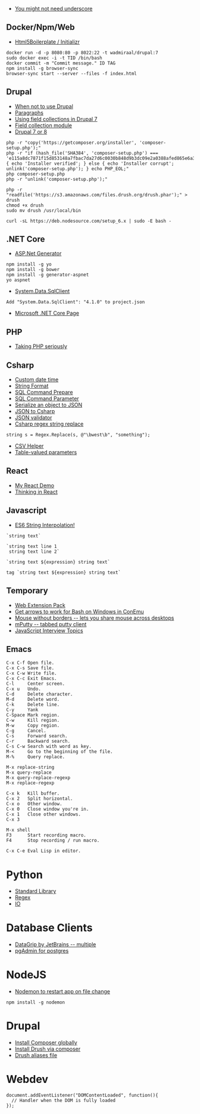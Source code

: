 * [You might not need underscore](https://www.reindex.io/blog/you-might-not-need-underscore/)



## Docker/Npm/Web
* [Html5Boilerplate / Initializr](http://www.initializr.com/)
```
docker run -d -p 8080:80 -p 8022:22 -t wadmiraal/drupal:7
sudo docker exec -i -t TID /bin/bash
docker commit -m "Commit message." ID TAG
npm install -g browser-sync
browser-sync start --server --files -f index.html
```

## Drupal
* [When not to use Drupal](https://www.youtube.com/watch?v=Ya4NotZNc4Y)
* [Paragraphs](http://www.paulrowell.com/my-thoughts/repeatable-fieldsets-drupal-paragraphs)
* [Using field collections in Drupal 7](https://www.youtube.com/watch?v=1V1ofpgUw-Y)
* [Field collection module](https://www.drupal.org/project/field_collection)
* [Drupal 7 or 8](https://www.youtube.com/watch?v=vfnQnwOne3c)
```
php -r "copy('https://getcomposer.org/installer', 'composer-setup.php');"
php -r "if (hash_file('SHA384', 'composer-setup.php') === 'e115a8dc7871f15d853148a7fbac7da27d6c0030b848d9b3dc09e2a0388afed865e6a3d6b3c0fad45c48e2b5fc1196ae') { echo 'Installer verified'; } else { echo 'Installer corrupt'; unlink('composer-setup.php'); } echo PHP_EOL;"
php composer-setup.php
php -r "unlink('composer-setup.php');"

php -r "readfile('https://s3.amazonaws.com/files.drush.org/drush.phar');" > drush
chmod +x drush
sudo mv drush /usr/local/bin

curl -sL https://deb.nodesource.com/setup_6.x | sudo -E bash -
```

## .NET Core
* [ASP.Net Generator](https://github.com/OmniSharp/generator-aspnet)
```
npm install -g yo
npm install -g bower
npm install -g generator-aspnet
yo aspnet
```
* [System.Data.SqlClient](https://www.nuget.org/packages/System.Data.SqlClient/)
```
Add "System.Data.SqlClient": "4.1.0" to project.json
```
* [Microsoft .NET Core Page](https://www.microsoft.com/net/core)

## PHP
* [Taking PHP seriously](https://news.ycombinator.com/item?id=12703751)

## Csharp
* [Custom date time](https://msdn.microsoft.com/en-us/library/8kb3ddd4(v=vs.110).aspx)
* [String Format](https://msdn.microsoft.com/en-us/library/system.string.format(v=vs.110).aspx)
* [SQL Command Prepare](https://msdn.microsoft.com/en-us/library/system.data.sqlclient.sqlcommand.prepare(v=vs.110).aspx)
* [SQL Command Parameter](https://msdn.microsoft.com/en-us/library/system.data.sqlclient.sqlcommand.parameters(v=vs.110).aspx)
* [Serialize an object to JSON](http://www.newtonsoft.com/json/help/html/SerializeObject.htm)
* [JSON to Csharp](http://json2csharp.com/)
* [JSON validator](https://jsonformatter.curiousconcept.com/)
* [Csharp regex string replace](http://stackoverflow.com/a/2771058)
```
string s = Regex.Replace(s, @"\bwest\b", "something");
```
* [CSV Helper](https://joshclose.github.io/CsvHelper/)
* [Table-valued parameters](https://msdn.microsoft.com/en-us/library/bb675163(v=vs.110).aspx)

## React

* [My React Demo](https://jsfiddle.net/jasoncromero/m8vbtub1/)
* [Thinking in React](https://facebook.github.io/react/docs/thinking-in-react.html)

## Javascript

* [ES6 String Interpolation!](https://developer.mozilla.org/en-US/docs/Web/JavaScript/Reference/Template_literals)
```
`string text`

`string text line 1
 string text line 2`

`string text ${expression} string text`

tag `string text ${expression} string text`
```

## Temporary

* [Web Extension Pack](https://visualstudiogallery.msdn.microsoft.com/f3b504c6-0095-42f1-a989-51d5fc2a8459)
* [Get arrows to work for Bash on Windows in ConEmu](https://github.com/Maximus5/ConEmu/issues/629#issuecomment-208801745)
* [Mouse without borders -- lets you share mouse across desktops](http://downloads.tomsguide.com/Mouse-without-Borders,0301-43255.html)
* [mPutty -- tabbed putty client](http://ttyplus.com/multi-tabbed-putty/)
* [JavaScript Interview Topics](https://github.com/adam-s/js-interview-review)

## Emacs

```
C-x C-f Open file.
C-x C-s Save file.
C-x C-w Write file.
C-x C-c Exit Emacs.
C-l     Center screen.
C-x u   Undo.
C-d     Delete character.
M-d     Delete word.
C-k     Delete line.
C-y     Yank
C-Space Mark region.
C-w     Kill region.
M-w     Copy region.
C-g     Cancel.
C-s     Forward search.
C-r     Backward search.
C-s C-w Search with word as key.
M-<     Go to the beginning of the file.
M-%     Query replace.

M-x replace-string
M-x query-replace
M-x query-replace-regexp
M-x replace-regexp

C-x k   Kill buffer.
C-x 2   Split horizontal.
C-x o   Other window.
C-x 0   Close window you're in.
C-x 1   Close other windows.
C-x 3   

M-x shell
F3      Start recording macro.
F4      Stop recording / run macro.

C-x C-e Eval Lisp in editor.
```

# Python

* [Standard Library](https://docs.python.org/3/library/index.html)
* [Regex](https://docs.python.org/3/library/re.html)
* [IO](https://docs.python.org/3/library/io.html)

# Database Clients

* [DataGrip by JetBrains -- multiple](https://www.jetbrains.com/datagrip/)
* [pgAdmin for postgres](https://www.pgadmin.org/)

# NodeJS

* [Nodemon to restart app on file change](https://github.com/remy/nodemon)
```
npm install -g nodemon
```
# Drupal

* [Install Composer globally](https://getcomposer.org/doc/00-intro.md)
* [Install Drush via composer](http://docs.drush.org/en/master/install-alternative/)
* [Drush aliases file](https://www.mikestiv.com/set-up-drush-alias)

# Webdev

```
document.addEventListener("DOMContentLoaded", function(){
  // Handler when the DOM is fully loaded
});
```
